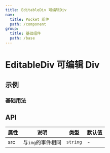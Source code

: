 ```yaml
---
title: EditableDiv 可编辑Div
nav:
  title: Pocket 组件
  path: /component
group:
  title: 基础组件
  path: /base
---
```


# EditableDiv 可编辑 Div

## 示例

### 基础用法

<code src="./demo/DemoBasic.tsx" ></code>

## API

| 属性 | 说明              | 类型     | 默认值 |
| ---- | ----------------- | -------- | ------ |
| src  | 与`img`的事件相同 | `string` | -      |
